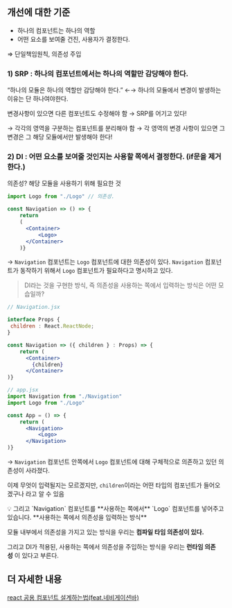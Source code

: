 ## 개선에 대한 기준

- 하나의 컴포넌트는 하나의 역할
- 어떤 요소를 보여줄 건진, 사용자가 결정한다.

⇒ 단일책임원칙, 의존성 주입

### **1) SRP : 하나의 컴포넌트에서는 하나의 역할만 감당해야 한다.**

“하나의 모듈은 하나의 역할만 감당해야 한다.” ←→ 하나의 모듈에서 변경이 발생하는 이유는 단 하나여야한다.

변경사항이 있으면 다른 컴포넌트도 수정해야 함 → SRP를 어기고 있다!

→ 각각의 영역을 구분하는 컴포넌트를 분리해야 함 → 각 영역의 변경 사항이 있으면 그 변경은 그 해당 모듈에서만 발생해야 한다!

### **2) DI : 어떤 요소를 보여줄 것인지는 사용할 쪽에서 결정한다. (if문을 제거한다.)**

의존성? 해당 모듈을 사용하기 위해 필요한 것

```jsx
import Logo from "./Logo" // 의존성.

const Navigation => () => {
	return
  	(
      <Container>
	      <Logo>
      </Container>
    )}
```

→ `Navigation` 컴포넌트는 `Logo` 컴포넌트에 대한 의존성이 있다. `Navigation` 컴포넌트가 동작하기 위해서 `Logo` 컴포넌트가 필요하다고 명시하고 있다.

> DI라는 것을 구현한 방식, 즉 의존성을 사용하는 쪽에서 입력하는 방식은 어떤 모습일까?
> 

```jsx
// Navigation.jsx

interface Props {
 children : React.ReactNode;
}

const Navigation => ({ children } : Props) => {
	return (
      <Container>
      	{children}
      </Container>
)}

// app.jsx
import Navigation from "./Navigation"
import Logo from "./Logo"

const App = () => {
	return (
      <Navigation>
	      <Logo>
      </Navigation>
)}
```

→  `Navigation` 컴포넌트 안쪽에서 `Logo` 컴포넌트에 대해 구체적으로 의존하고 있던 의존성이 사라졌다.

이제 무엇이 입력될지는 모르겠지만, `children`이라는 어떤 타입의 컴포넌트가 들어오겠구나 라고 알 수 있음

<aside>
💡 그리고 `Navigation` 컴포넌트를 **사용하는 쪽에서** `Logo` 컴포넌트를 넣어주고 있습니다. **사용하는 쪽에서 의존성을 입력하는 방식**

</aside>

모듈 내부에서 의존성을 가지고 있는 방식을 우리는 **컴파일 타임 의존성이 있다.**

그리고 DI가 적용된, 사용하는 쪽에서 의존성을 주입하는 방식을 우리는 **런타임 의존성** 이 있다고 부른다.

## 더 자세한 내용

[react 공용 컴포넌트 설계하는법(feat.네비게이션바)](https://velog.io/@yesbb/네비게이션바를-설계하는-더-나은-방법)